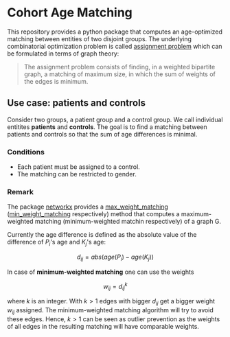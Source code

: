 # Cohort Age Matching

This repository provides a python package that computes an age-optimized matching between entities of two disjoint groups.
The underlying combinatorial optimization problem is called [assignment problem](https://en.wikipedia.org/wiki/Assignment_problem) which can be formulated in terms of graph theory:
> The assignment problem consists of finding, in a weighted bipartite graph, a matching of maximum size, in which the sum of weights of the edges is minimum.

## Use case: patients and controls

Consider two groups, a patient group and a control group.
We call individual entitites **patients** and **controls**. 
The goal is to find a matching between patients and controls so that the sum of age differences is minimal.

### Conditions

- Each patient must be assigned to a control.
- The matching can be restricted to gender.

### Remark

The package [networkx](https://networkx.org/) provides a [max_weight_matching](https://networkx.org/documentation/stable/reference/algorithms/generated/networkx.algorithms.matching.max_weight_matching.html#max-weight-matching) ([min_weight_matching](https://networkx.org/documentation/stable/reference/algorithms/generated/networkx.algorithms.matching.min_weight_matching.html#min-weight-matching) respectively) method that computes a maximum-weighted matching (minimum-weighted matchin respectively) of a graph G.

Currently the age difference is defined as the absolute value of the difference of $P_i$'s age and $K_j$'s age:

$$
d_{ij} = abs(age(P_i)-age(K_j))
$$


In case of **minimum-weighted matching** one can use the weights

$$
w_{ij} = d_{ij}^k
$$

where $k$ is an integer.
With $k>1$ edges with bigger $d_{ij}$ get a bigger weight $w_{ij}$ assigned.
The minimum-weighted matching algorithm will try to avoid these edges.
Hence, $k>1$ can be seen as outlier prevention as the weights of all edges in the resulting matching will have comparable weights.

